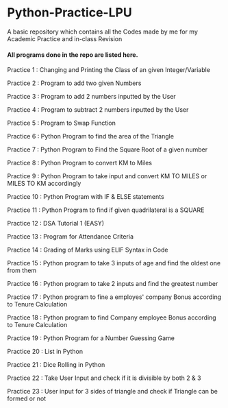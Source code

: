# Python-Practice-LPU
A basic repository which contains all the Codes made by me for my Academic Practice and in-class Revision

<h4>All programs done in the repo are listed here.</h4>

<body>
<p>Practice 1 : Changing and Printing the Class of an given Integer/Variable</p>
<p>Practice 2 : Program to add two given Numbers</p>
<p>Practice 3 : Program to add 2 numbers inputted by the User</p>
<p>Practice 4 : Program to subtract 2 numbers inputted by the User</p>
<p>Practice 5 : Program to Swap Function</p>
<p>Practice 6 : Python Program to find the area of the Triangle</p>
<p>Practice 7 : Python Program to Find the Square Root of a given number</p>
<p>Practice 8 : Python Program to convert KM to Miles</p>
<p>Practice 9 : Python Program to take input and convert KM TO MILES or MILES TO KM accordingly</p>
<p>Practice 10 : Python Program with IF & ELSE statements</p>
<p>Practice 11 : Python Program to find if given quadrilateral is a SQUARE</p>
<p>Practice 12 : DSA Tutorial 1 (EASY)</p>
<p>Practice 13 : Program for Attendance Criteria</p>
<p>Practice 14 : Grading of Marks using ELIF Syntax in Code</p>
<p>Practice 15 : Python program to take 3 inputs of age and find the oldest one from them</p>
<p>Practice 16 : Python program to take 2 inputs and find the greatest number</p>
<p>Practice 17 : Python program to fine a employes' company Bonus according to Tenure Calculation</p>
<p>Practice 18 : Python program to find Company employee Bonus according to Tenure Calculation</p>
<p>Practice 19 : Python Program for a Number Guessing Game</p>
<p>Practice 20 : List in Python</p>
<p>Practice 21 : Dice Rolling in Python</p>
<p>Practice 22 : Take User Input and check if it is divisible by both 2 & 3</p>
<p>Practice 23 : User input for 3 sides of triangle and check if Triangle can be formed or not</p>
</body>

